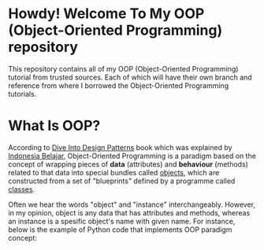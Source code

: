 # Howdy! Welcome To My OOP (Object-Oriented Programming) repository

This repository contains all of my OOP (Object-Oriented Programming) tutorial from trusted sources. Each of which will have their own branch and reference from where I borrowed the Object-Oriented Programming tutorials.

# What Is OOP?

According to [Dive Into Design Patterns](https://refactoring.guru/design-patterns/book) book which was explained by [Indonesia Belajar](https://www.youtube.com/watch?v=_Ld8wMr4OZ4&list=PL2O3HdJI4voFoyU6YyuLBdrsBSZWWtbQt), Object-Oriented Programming is a paradigm based on the concept of wrapping pieces of **data** (attributes) and **behaviour** (methods) related to that data into special bundles called [objects](https://docs.python.org/3/glossary.html#term-object), which are constructed from a set of "blueprints" defined by a programme called [classes](https://docs.python.org/3/glossary.html#term-class).

Often we hear the words "object" and "instance" interchangeably. However, in my opinion, object is any data that has attributes and methods, whereas an instance is a spesific object's name with given name. For instance, below is the example of Python code that implements OOP paradigm concept:
